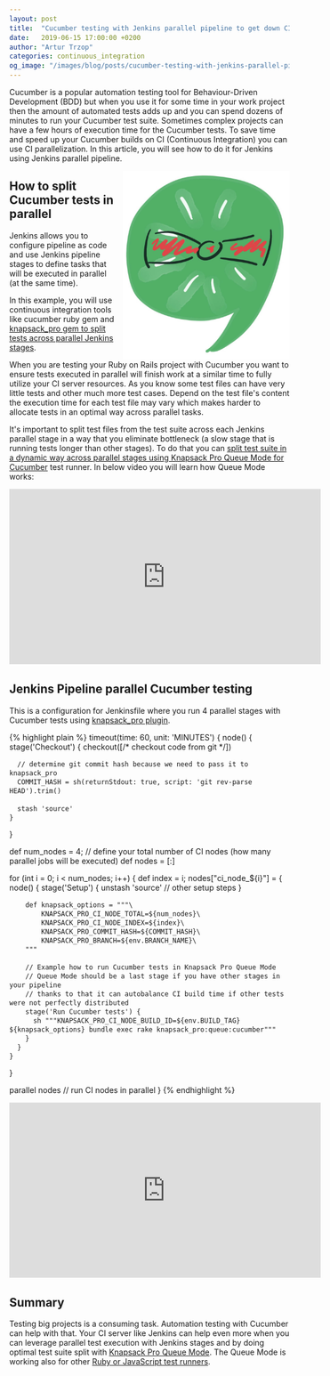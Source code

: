 ```yaml
---
layout: post
title:  "Cucumber testing with Jenkins parallel pipeline to get down CI build time"
date:   2019-06-15 17:00:00 +0200
author: "Artur Trzop"
categories: continuous_integration
og_image: "/images/blog/posts/cucumber-testing-with-jenkins-parallel-pipeline-to-get-down-ci-build-time/cucumber_jenkins.jpeg"
---
```


Cucumber is a popular automation testing tool for Behaviour-Driven Development (BDD) but when you use it for some time in your work project then the amount of automated tests adds up and you can spend dozens of minutes to run your Cucumber test suite. Sometimes complex projects can have a few hours of execution time for the Cucumber tests. To save time and speed up your Cucumber builds on CI (Continuous Integration) you can use CI parallelization. In this article, you will see how to do it for Jenkins using Jenkins parallel pipeline.

<img src="/images/blog/posts/cucumber-testing-with-jenkins-parallel-pipeline-to-get-down-ci-build-time/cucumber_jenkins.jpeg" style="width:300px;margin-left: 15px;float:right;" alt="Cucumber, Jenkins" />

## How to split Cucumber tests in parallel

Jenkins allows you to configure pipeline as code and use Jenkins pipeline stages to define tasks that will be executed in parallel (at the same time).

In this example, you will use continuous integration tools like cucumber ruby gem and [knapsack_pro gem to split tests across parallel Jenkins stages](https://knapsackpro.com?utm_source=docs_knapsackpro&utm_medium=blog_post&utm_campaign=cucumber-testing-with-jenkins-parallel-pipeline-to-get-down-ci-build-time).

When you are testing your Ruby on Rails project with Cucumber you want to ensure tests executed in parallel will finish work at a similar time to fully utilize your CI server resources. As you know some test files can have very little tests and other much more test cases. Depend on the test file's content the execution time for each test file may vary which makes harder to allocate tests in an optimal way across parallel tasks.

It's important to split test files from the test suite across each Jenkins parallel stage in a way that you eliminate bottleneck (a slow stage that is running tests longer than other stages). To do that you can [split test suite in a dynamic way across parallel stages using Knapsack Pro Queue Mode for Cucumber](https://knapsackpro.com?utm_source=docs_knapsackpro&utm_medium=blog_post&utm_campaign=cucumber-testing-with-jenkins-parallel-pipeline-to-get-down-ci-build-time) test runner. In below video you will learn how Queue Mode works:

<iframe width="560" height="315" src="https://www.youtube.com/embed/hUEB1XDKEFY" frameborder="0" allow="accelerometer; autoplay; encrypted-media; gyroscope; picture-in-picture" allowfullscreen></iframe>

## Jenkins Pipeline parallel Cucumber testing

This is a configuration for Jenkinsfile where you run 4 parallel stages with Cucumber tests using [knapsack_pro plugin](https://knapsackpro.com?utm_source=docs_knapsackpro&utm_medium=blog_post&utm_campaign=cucumber-testing-with-jenkins-parallel-pipeline-to-get-down-ci-build-time).

{% highlight plain %}
timeout(time: 60, unit: 'MINUTES') {
  node() {
    stage('Checkout') {
      checkout([/* checkout code from git */])

      // determine git commit hash because we need to pass it to knapsack_pro
      COMMIT_HASH = sh(returnStdout: true, script: 'git rev-parse HEAD').trim()

      stash 'source'
    }
  }

  def num_nodes = 4; // define your total number of CI nodes (how many parallel jobs will be executed)
  def nodes = [:]

  for (int i = 0; i < num_nodes; i++) {
    def index = i;
    nodes["ci_node_${i}"] = {
      node() {
        stage('Setup') {
          unstash 'source'
          // other setup steps
        }

        def knapsack_options = """\
            KNAPSACK_PRO_CI_NODE_TOTAL=${num_nodes}\
            KNAPSACK_PRO_CI_NODE_INDEX=${index}\
            KNAPSACK_PRO_COMMIT_HASH=${COMMIT_HASH}\
            KNAPSACK_PRO_BRANCH=${env.BRANCH_NAME}\
        """

        // Example how to run Cucumber tests in Knapsack Pro Queue Mode
        // Queue Mode should be a last stage if you have other stages in your pipeline
        // thanks to that it can autobalance CI build time if other tests were not perfectly distributed
        stage('Run Cucumber tests') {
          sh """KNAPSACK_PRO_CI_NODE_BUILD_ID=${env.BUILD_TAG} ${knapsack_options} bundle exec rake knapsack_pro:queue:cucumber"""
        }
      }
    }
  }

  parallel nodes // run CI nodes in parallel
}
{% endhighlight %}

<iframe width="560" height="315" src="https://www.youtube.com/embed/QWfFiJF1GyU" frameborder="0" allow="accelerometer; autoplay; encrypted-media; gyroscope; picture-in-picture" allowfullscreen></iframe>

## Summary

Testing big projects is a consuming task. Automation testing with Cucumber can help with that. Your CI server like Jenkins can help even more when you can leverage parallel test execution with Jenkins stages and by doing optimal test suite split with [Knapsack Pro Queue Mode](https://knapsackpro.com?utm_source=docs_knapsackpro&utm_medium=blog_post&utm_campaign=cucumber-testing-with-jenkins-parallel-pipeline-to-get-down-ci-build-time). The Queue Mode is working also for other [Ruby or JavaScript test runners](/integration/).
